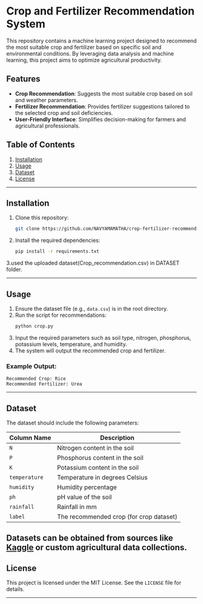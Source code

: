 # Crop and Fertilizer Recommendation System

This repository contains a machine learning project designed to recommend the most suitable crop and fertilizer based on specific soil and environmental conditions. By leveraging data analysis and machine learning, this project aims to optimize agricultural productivity.

## Features

- **Crop Recommendation**: Suggests the most suitable crop based on soil and weather parameters.
- **Fertilizer Recommendation**: Provides fertilizer suggestions tailored to the selected crop and soil deficiencies.
- **User-Friendly Interface**: Simplifies decision-making for farmers and agricultural professionals.

## Table of Contents

1. [Installation](#installation)
2. [Usage](#usage)
3. [Dataset](#dataset)
4. [License](#license)

---

## Installation

1. Clone this repository:
   ```bash
   git clone https://github.com/NAVYAMAMATHA/crop-fertilizer-recommendation.git
   ```
2. Install the required dependencies:
   ```bash
   pip install -r requirements.txt
   ```
3.used the uploaded dataset(Crop_recommendation.csv) in DATASET folder.


---

## Usage

1. Ensure the dataset file (e.g., `data.csv`) is in the root directory.
2. Run the script for recommendations:
   ```bash
   python crop.py
   ```
3. Input the required parameters such as soil type, nitrogen, phosphorus, potassium levels, temperature, and humidity.
4. The system will output the recommended crop and fertilizer.

### Example Output:

```
Recommended Crop: Rice
Recommended Fertilizer: Urea
```

---

## Dataset

The dataset should include the following parameters:

| Column Name   | Description                               |
| ------------- | ----------------------------------------- |
| `N`           | Nitrogen content in the soil             |
| `P`           | Phosphorus content in the soil           |
| `K`           | Potassium content in the soil            |
| `temperature` | Temperature in degrees Celsius           |
| `humidity`    | Humidity percentage                      |
| `ph`          | pH value of the soil                     |
| `rainfall`    | Rainfall in mm                           |
| `label`       | The recommended crop (for crop dataset)  |

Datasets can be obtained from sources like [Kaggle](https://www.kaggle.com/) or custom agricultural data collections.
---

## License

This project is licensed under the MIT License. See the `LICENSE` file for details.

---
